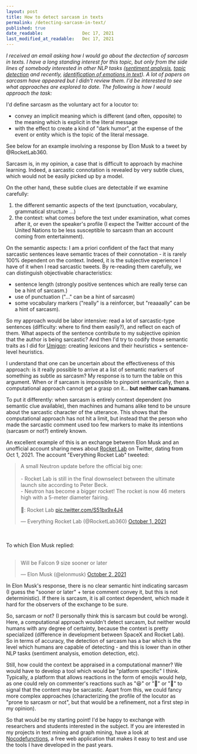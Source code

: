 ```yaml
---
layout: post
title: How to detect sarcasm in texts
permalink: /detecting-sarcasm-in-text/
published: true
date_readable:               Dec 17, 2021
last_modified_at_readable:   Dec 17, 2021
---
```


_I received an email asking how I would go about the dectection of sarcasm in texts. I have a long standing interest for this topic, but only from the side lines of somebody interested in other NLP tasks ([sentiment analysis](https://nocodefunctions.com/umigon/sentiment_analysis_tool.html), [topic detection](https://nocodefunctions.com/topics/topic_extraction_tool.html) and recently, [identification of emotions in text](https://aim.em-lyon.com/2021/11/28/call-for-participation/)). A lot of papers on sarcasm have appeared but I didn't review them. I'd be interested to see what approaches are explored to date. The following is how I would approach the task:_

I'd define sarcasm as the voluntary act for a locutor to:

- convey an implicit meaning which is different (and often, opposite) to the meaning which is explicit in the literal message
- with the effect to create a kind of "dark humor", at the expense of the event or entity which is the topic of the literal message.

See below for an example involving a response by Elon Musk to a tweet by @RocketLab360.

Sarcasm is, in my opinion, a case that is difficult to approach by machine learning. Indeed, a sarcastic connotation is revealed by very subtle clues, which would not be easily picked up by a model.

On the other hand, these subtle clues are detectable if we examine carefully:

1. the different semantic aspects of the text (punctuation, vocabulary, grammatical structure ...)
2. the context: what comes before the text under examination, what comes after it, or even the speaker's profile (I expect the Twitter account of the United Nations to be less susceptible to sarcasm than an account coming from entertainment).

On the semantic aspects: I am a priori confident of the fact that many sarcastic sentences leave semantic traces of their connotation - it is rarely 100% dependent on the context. Indeed, it is the subjective experience I have of it when I read sarcastic tweets. By re-reading them carefully, we can distinguish objectivable characteristics:

- sentence length (strongly positive sentences which are really terse can be a hint of sarcasm.)
- use of punctuation ("..." can be a hint of sarcasm)
- some vocabulary markers ("really" is a reinforcer, but "reaaaally" can be a hint of sarcasm).

So my approach would be labor intensive: read a lot of sarcastic-type sentences (difficulty: where to find them easily?), and reflect on each of them. What aspects of the sentence contribute to my subjective opinion that the author is being sarcastic? And then I'd try to codify those semantic traits as I did for [Umigon](https://nocodefunctions.com/umigon/sentiment_analysis_tool.html): creating lexicons and their heuristics + sentence-level heuristics.

I understand that one can be uncertain about the effectiveness of this approach: is it really possible to arrive at a list of semantic markers of something as subtle as sarcasm? My response is to turn the table on this argument. When or if sarcasm is impossible to pinpoint semantically, then a computational approach cannot get a grasp on it... __but neither can humans__.

To put it differently: when sarcasm is entirely context dependent (no semantic clue available), then machines and humans alike tend to be unsure about the sarcastic character of the utterance. This shows that the computational approach has not hit a limit, but instead that the person who made the sarcastic comment used too few markers to make its intentions (sarcasm or not?) entirely known.

An excellent example of this is an exchange betwenn Elon Musk and an unofficial account sharing news about [Rocket Lab](https://www.rocketlabusa.com/) on Twitter, dating from Oct 1, 2021. The account "Everything Rocket Lab" tweeted:

<blockquote class="twitter-tweet"><p lang="en" dir="ltr">A small Neutron update before the official big one:<br><br>- Rocket Lab is still in the final downselect between the ultimate launch site according to Peter Beck.<br>- Neutron has become a bigger rocket! The rocket is now 46 meters high with a 5-meter diameter fairing.<br><br>📸: Rocket Lab <a href="https://t.co/S51bx9x4J4">pic.twitter.com/S51bx9x4J4</a></p>&mdash; Everything Rocket Lab (@RocketLab360) <a href="https://twitter.com/RocketLab360/status/1443933374813442051?ref_src=twsrc%5Etfw">October 1, 2021</a></blockquote>
<br/>
<br/>
To which Elon Musk replied:
<br/>
<br/>

<blockquote class="twitter-tweet"><p lang="en" dir="ltr">Will be Falcon 9 size sooner or later</p>&mdash; Elon Musk (@elonmusk) <a href="https://twitter.com/elonmusk/status/1444135225538265090?ref_src=twsrc%5Etfw">October 2, 2021</a></blockquote> 

In Elon Musk's response, there is no clear semantic hint indicating sarcasm (I guess the "sooner or later" + terse comment convey it, but this is not deterministic). If there is sarcasm, it is all context dependent, which made it hard for the observers of the exchange to be sure.

So, sarcasm or not? (I personally think this is sarcasm but could be wrong). Here, a computational approach wouldn't detect sarcasm, but neither would humans with any degree of certainty, because the context is pretty specialized (difference in development between SpaceX and Rocket Lab). So in terms of accuracy, the detection of sarcasm has a bar which is the level which humans are capable of detecting - and this is lower than in other NLP tasks (sentiment analysis, emotion detection, etc).

Still, how could the context be appraised in a computational manner? We would have to develop a tool which would be "platform specific" I think. Typically, a platform that allows reactions in the form of emojis would help, as one could rely on commenter's reactions such as "😆" or "😬" or "🤣" to signal that the content may be sarcastic. Apart from this, we could fancy more complex approaches (characterizing the profile of the locutor as "prone to sarcasm or not", but that would be a refinement, not a first step in my opinion).

So that would be my starting point! I'd be happy to exchange with researchers and students interested in the subject. If you are interested in my projects in text mining and graph mining, have a look at [Nocodefunctions](https://nocodefunctions.com/), a free web application that makes it easy to test and use the tools I have developed in the past years.
